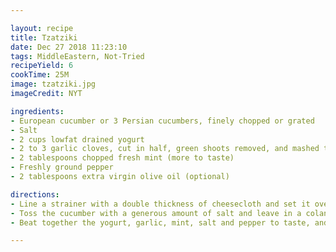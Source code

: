 ```yaml
---

layout: recipe
title: Tzatziki
date: Dec 27 2018 11:23:10
tags: MiddleEastern, Not-Tried
recipeYield: 6
cookTime: 25M
image: tzatziki.jpg
imageCredit: NYT 

ingredients:
- European cucumber or 3 Persian cucumbers, finely chopped or grated
- Salt
- 2 cups lowfat drained yogurt
- 2 to 3 garlic cloves, cut in half, green shoots removed, and mashed to a paste in a mortar and pestle with 1/4 teaspoon salt
- 2 tablespoons chopped fresh mint (more to taste)
- Freshly ground pepper
- 2 tablespoons extra virgin olive oil (optional)

directions:
- Line a strainer with a double thickness of cheesecloth and set it over a bowl. Place the yogurt in the strainer, and refrigerate for at least two hours (preferably four hours or longer). Transfer to a covered container and refrigerate again. 
- Toss the cucumber with a generous amount of salt and leave in a colander in the sink to wilt for 15 to 30 minutes. Rinse and drain on paper towels.
- Beat together the yogurt, garlic, mint, salt and pepper to taste, and olive oil. Stir in the cucumbers. Adjust seasonings and serve.

---
```

